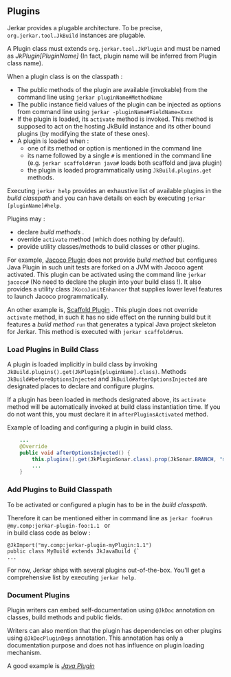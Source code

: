 ## Plugins

Jerkar provides a plugable architecture. To be precise, `org.jerkar.tool.JkBuild` instances are plugable.

A Plugin class must extends `org.jerkar.tool.JkPlugin` and must be named as *JkPlugin[PluginName]* (In fact, plugin name will be inferred from Plugin class name).

When a plugin class is on the classpath : 

- The public methods of the plugin are available (invokable) from the command line using `jerkar pluginName#MethodName`
- The public instance field values of the plugin can be injected as options from command line using `jerkar -pluginName#FieldName=Xxxx`
- If the plugin is loaded, its `activate` method is invoked. This method is supposed to act on the hosting JkBuild instance and its other bound plugins (by modifying the state of these ones).
- A plugin is loaded when :
    * one of its method or option is mentioned in the command line
    * its name followed by a single `#` is mentioned in the command line (e.g. `jerkar scaffold#run java#` loads both scaffold and java plugin)
    * the plugin is loaded programmatically using `JkBuild.plugins.get` methods.

Executing `jerkar help` provides an exhaustive list of available plugins in the _build classpath_ and you can have details on each 
by executing `jerkar [pluginName]#help`.

Plugins may :
- declare _build methods_ .
- override `activate` method (which does nothing by default).
- provide utility classes/methods to build classes or other plugins.

For example, [Jacoco Plugin](https://github.com/jerkar/jerkar/blob/master/org.jerkar.core/src/main/java/org/jerkar/tool/builtins/jacoco/JkPluginJacoco.java) 
does not provide _build method_ but configures Java Plugin in such unit tests are forked on a JVM with Jacoco agent activated. This plugin can be activated 
using the command line `jerkar jacoco#` (No need to declare the plugin into your build class !).
It also provides a utility class `JKocoJunitEnhancer` that supplies lower level features to launch Jacoco programmatically.

An other example is, [Scaffold Plugin](https://github.com/jerkar/jerkar/blob/master/org.jerkar.core/src/main/java/org/jerkar/tool/builtins/scaffold/JkPluginScaffold.java) .
This plugin does not override `activate` method, in such it has no side effect on the running build but it features 
a _build method_ `run` that generates a typical Java project skeleton for Jerkar. This method is executed with `jerkar scaffold#run`.


### Load Plugins in Build Class

A plugin is loaded implicitly in build class by invoking `JkBuild.plugins().get(JkPlugin[pluginName].class)`.
Methods `JkBuild#beforeOptionsInjected` and `JkBuild#afterOptionsInjected` are designated places to declare and configure plugins.

If a plugin has been loaded in methods designated above, its `activate` method will be automatically invoked at build class instantiation time.
If you do not want this, you must declare it in `afterPluginsActivated` method.

Example of loading and configuring a plugin in build class.

```Java
    ...
    @Override
    public void afterOptionsInjected() {
        this.plugins().get(JkPluginSonar.class).prop(JkSonar.BRANCH, "myBranch");
        ...
    }
```


### Add Plugins to Build Classpath

To be activated or configured a plugin has to be in the _build classpath_. 

Therefore it can be mentioned either in command line as `jerkar foo#run @my.comp:jerkar-plugin-foo:1.1 ` or  
in build class code as below : 

``` 
@JkImport("my.comp:jerkar-plugin-myPlugin:1.1")
public class MyBuild extends JkJavaBuild {`
...
```

For now, Jerkar ships with several plugins out-of-the-box. You'll get a comprehensive list by executing `jerkar help`.

### Document Plugins

Plugin writers can embed self-documentation using `@JkDoc` annotation on classes, build methods and public fields.

Writers can also mention that the plugin has dependencies on other plugins using `@JkDocPluginDeps` annotation. This annotation 
has only a documentation purpose and does not has influence on plugin loading mechanism.

A good example is [*Java Plugin*](https://github.com/jerkar/jerkar/blob/master/org.jerkar.core/src/main/java/org/jerkar/tool/builtins/java/JkPluginJava.java)

